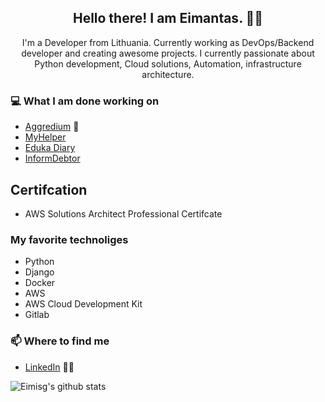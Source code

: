<h2 align="center">Hello there! I am Eimantas. 👋🤓</h2>
<p align="center">I'm a Developer from Lithuania.
Currently working as DevOps/Backend developer and creating awesome projects.
I currently passionate about Python development, Cloud solutions, Automation, infrastructure architecture.

### 💻 What I am done working on
- [Aggredium](https://aggredium.com)  🚀
- [MyHelper](https://myhelper.lt/)
- [Eduka Diary](https://dienynas.eduka.lt/)
- [InformDebtor](https://www.informdebtor.com/)

## Certifcation
- AWS Solutions Architect Professional Certifcate

###  My favorite technoliges
- Python
- Django
- Docker
- AWS
- AWS Cloud Development Kit
- Gitlab

### 📫 Where to find me
- [LinkedIn](https://www.linkedin.com/in/eimantas-genciauskas-5b7761135/) 👨💼

![Eimisg's github stats](https://github-readme-stats.vercel.app/api?username=eimisg&count_private=true&theme=dracula)
